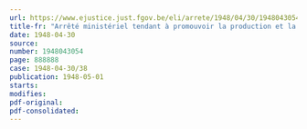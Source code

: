 ```yaml
---
url: https://www.ejustice.just.fgov.be/eli/arrete/1948/04/30/1948043054/justel
title-fr: "Arrêté ministériel tendant à promouvoir la production et la consommation de lait de qualité"
date: 1948-04-30
source:
number: 1948043054
page: 888888
case: 1948-04-30/38
publication: 1948-05-01
starts:
modifies:
pdf-original:
pdf-consolidated:
---
```


